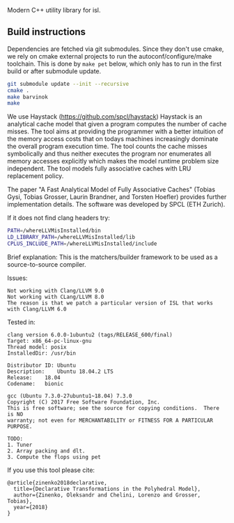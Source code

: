 Modern C++ utility library for isl.

## Build instructions

Dependencies are fetched via git submodules.  Since they don't use cmake, we
rely on cmake external projects to run the autoconf/configure/make toolchain.
This is done by `make pet` below, which only has to run in the first build or
after submodule update.

```sh
git submodule update --init --recursive
cmake .
make barvinok
make
```

We use Haystack (https://github.com/spcl/haystack)
Haystack is an analytical cache model that given a program computes the number of cache misses. The tool aims at providing the programmer with a better intuition of the memory access costs that on todays machines increasingly dominate the overall program execution time. The tool counts the cache misses symbolically and thus neither executes the program nor enumerates all memory accesses explicitly which makes the model runtime problem size independent. The tool models fully associative caches with LRU replacement policy.

The paper "A Fast Analytical Model of Fully Associative Caches" (Tobias Gysi, Tobias Grosser, Laurin Brandner, and Torsten Hoefler) provides further implementation details. The software was developed by SPCL (ETH Zurich).


If it does not find clang headers try:
```sh
PATH=/whereLLVMisInstalled/bin
LD_LIBRARY_PATH=/whereLLVMisInstalled/lib
CPLUS_INCLUDE_PATH=/whereLLVMisInstalled/include
```

Brief explanation:
This is the matchers/builder framework to be used as a source-to-source compiler.

Issues:
```
Not working with Clang/LLVM 9.0
Not working with CLang/LLVM 8.0
The reason is that we patch a particular version of ISL that works with Clang/LLVM 6.0
```

Tested in:
```
clang version 6.0.0-1ubuntu2 (tags/RELEASE_600/final)
Target: x86_64-pc-linux-gnu
Thread model: posix
InstalledDir: /usr/bin
```

```
Distributor ID:	Ubuntu
Description:	Ubuntu 18.04.2 LTS
Release:	18.04
Codename:	bionic
```

```
gcc (Ubuntu 7.3.0-27ubuntu1~18.04) 7.3.0
Copyright (C) 2017 Free Software Foundation, Inc.
This is free software; see the source for copying conditions.  There is NO
warranty; not even for MERCHANTABILITY or FITNESS FOR A PARTICULAR PURPOSE.
```

```
TODO:
1. Tuner
2. Array packing and dlt.
3. Compute the flops using pet
```

If you use this tool please cite:
```
@article{zinenko2018declarative,
  title={Declarative Transformations in the Polyhedral Model},
  author={Zinenko, Oleksandr and Chelini, Lorenzo and Grosser, Tobias},
  year={2018}
}
```
